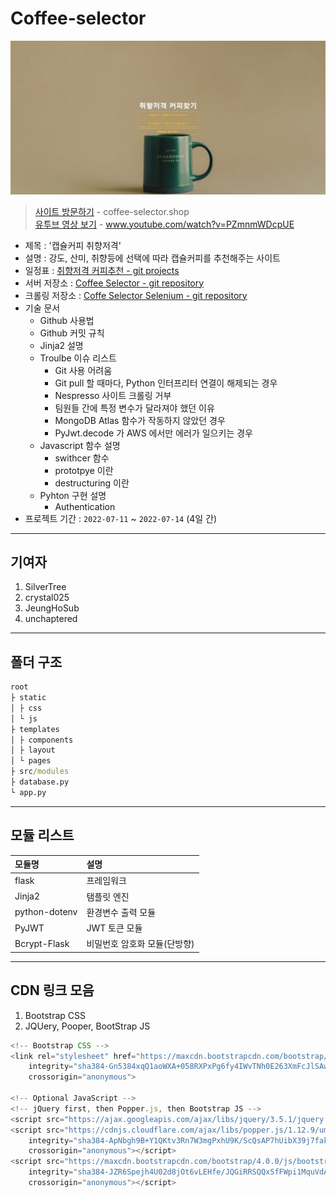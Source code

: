 # Coffee-selector

![](./preview.jpeg)

> [사이트 방문하기](http://coffe-selector.shop/) - coffee-selector.shop <br>
> [유투브 영상 보기](https://youtu.be/PZmnmWDcpUE) - www.youtube.com/watch?v=PZmnmWDcpUE

- 제목 : '캡슐커피 취향저격'
- 설명 : 강도, 산미, 취향등에 선택에 따라 캡슐커피를 추천해주는 사이트
- 일정표 : [취향저격 커피추천 - git projects](https://github.com/users/unchaptered/projects/5)
- 서버 저장소 : [Coffee Selector - git repository](https://github.com/unchaptered/coffee-selector)
- 크롤링 저장소 : [Coffe Selector Selenium - git repository](https://github.com/unchaptered/coffee-selector-selenium)
- 기술 문서
    - Github 사용법
    - Github 커밋 규칙
    - Jinja2 설명
    - Troulbe 이슈 리스트
        - Git 사용 어려움
        - Git pull 할 때마다, Python 인터프리터 연결이 해제되는 경우
        - Nespresso 사이트 크롤링 거부
        - 팀원들 간에 특정 변수가 달라져야 했던 이유
        - MongoDB Atlas 함수가 작동하지 않았던 경우
        - PyJwt.decode 가 AWS 에서만 에러가 일으키는 경우
    - Javascript 함수 설명
        - swithcer 함수
        - prototpye 이란
        - destructuring 이란
    - Pyhton 구현 설명
        - Authentication
- 프로젝트 기간 : `2022-07-11` ~ `2022-07-14` (4일 간)

<hr>

## 기여자

1. SilverTree 
2. crystal025 
3. JeungHoSub 
4. unchaptered

<hr>

## 폴더 구조

```cmd
root
├ static
│ ├ css
│ └ js
├ templates
│ ├ components
│ ├ layout
│ └ pages
├ src/modules
├ database.py
└ app.py
```

<hr>

## 모듈 리스트

| 모듈명 | 설명 |
| :----- | :--- |
| flask | 프레임워크 |
| Jinja2 | 탬플릿 엔진 |
| python-dotenv | 환경변수 출력 모듈 |
| PyJWT | JWT 토큰 모듈 |
| Bcrypt-Flask | 비밀번호 암호화 모듈(단방향) |

<hr>

## CDN 링크 모음

1. Bootstrap CSS
2. JQUery, Pooper, BootStrap JS

```javascript
<!-- Bootstrap CSS -->
<link rel="stylesheet" href="https://maxcdn.bootstrapcdn.com/bootstrap/4.0.0/css/bootstrap.min.css"
    integrity="sha384-Gn5384xqQ1aoWXA+058RXPxPg6fy4IWvTNh0E263XmFcJlSAwiGgFAW/dAiS6JXm"
    crossorigin="anonymous">

<!-- Optional JavaScript -->
<!-- jQuery first, then Popper.js, then Bootstrap JS -->
<script src="https://ajax.googleapis.com/ajax/libs/jquery/3.5.1/jquery.min.js"></script>
<script src="https://cdnjs.cloudflare.com/ajax/libs/popper.js/1.12.9/umd/popper.min.js"
    integrity="sha384-ApNbgh9B+Y1QKtv3Rn7W3mgPxhU9K/ScQsAP7hUibX39j7fakFPskvXusvfa0b4Q"
    crossorigin="anonymous"></script>
<script src="https://maxcdn.bootstrapcdn.com/bootstrap/4.0.0/js/bootstrap.min.js"
    integrity="sha384-JZR6Spejh4U02d8jOt6vLEHfe/JQGiRRSQQxSfFWpi1MquVdAyjUar5+76PVCmYl"
    crossorigin="anonymous"></script>
```
